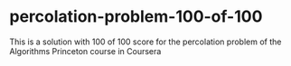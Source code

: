 # percolation-problem-100-of-100
This is a solution with 100 of 100 score for the percolation problem of the Algorithms Princeton course in Coursera
